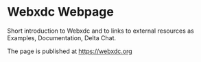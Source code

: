 # Webxdc Webpage

Short introduction to Webxdc
and to links to external resources as Examples, Documentation, Delta Chat.

The page is published at <https://webxdc.org>
